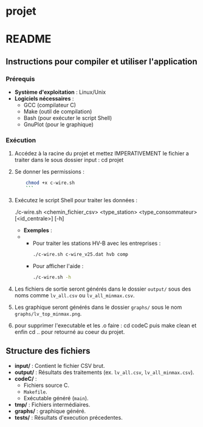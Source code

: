 # projet

# README

## Instructions pour compiler et utiliser l'application

### Prérequis
- **Système d'exploitation** : Linux/Unix
- **Logiciels nécessaires** :
  - GCC (compilateur C)
  - Make (outil de compilation)
  - Bash (pour exécuter le script Shell)
  - GnuPlot (pour le graphique)

### Exécution
1. Accédez à la racine du projet et mettez IMPERATIVEMENT le fichier a traiter dans le sous dossier input : cd projet
2. Se donner les permissions :
   ``` bash
       chmod +x c-wire.sh
       ```
3. Exécutez le script Shell pour traiter les données :
   
   ./c-wire.sh <chemin_fichier_csv> <type_station> <type_consommateur> [<id_centrale>] [-h]
   
   - **Exemples** :
   - 
     - Pour traiter les stations HV-B avec les entreprises :
       ```bash
       ./c-wire.sh c-wire_v25.dat hvb comp
       ```
     - Pour afficher l'aide :
       ```bash
       ./c-wire.sh -h
       ```
       
4. Les fichiers de sortie seront générés dans le dossier `output/` sous des noms comme `lv_all.csv` ou `lv_all_minmax.csv`.
5. Les graphique seront générés dans le dossier `graphs/` sous le nom `graphs/lv_top_minmax.png`.
6. pour supprimer l'executable et les .o faire : cd codeC puis make clean et enfin cd .. pour retourné au coeur du projet.



## Structure des fichiers
- **input/** : Contient le fichier CSV brut.
- **output/** : Résultats des traitements (ex. `lv_all.csv`, `lv_all_minmax.csv`).
- **codeC/** :
  - Fichiers source C.
  - `Makefile`.
  - Exécutable généré (`main`).
- **tmp/** : Fichiers intermédiaires.
-  **graphs/** : graphique généré.
- **tests/** : Résultats d'execution précedentes.


